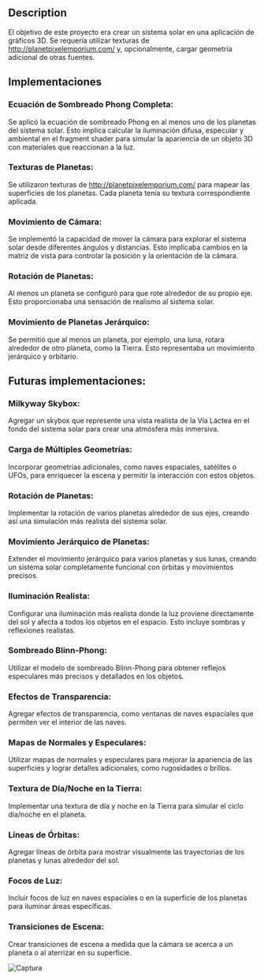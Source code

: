 ## Description
El objetivo de este proyecto era crear un sistema solar en una aplicación de gráficos 3D. Se requería utilizar texturas de http://planetpixelemporium.com/ y, opcionalmente, cargar geometría adicional de otras fuentes. 
## Implementaciones
### Ecuación de Sombreado Phong Completa:
Se aplicó la ecuación de sombreado Phong en al menos uno de los planetas del sistema solar. Esto implica calcular la iluminación difusa, especular y ambiental en el fragment shader para simular la apariencia de un objeto 3D con materiales que reaccionan a la luz.

### Texturas de Planetas: 
Se utilizaron texturas de http://planetpixelemporium.com/ para mapear las superficies de los planetas. Cada planeta tenía su textura correspondiente aplicada.

### Movimiento de Cámara:
Se implementó la capacidad de mover la cámara para explorar el sistema solar desde diferentes ángulos y distancias. Esto implicaba cambios en la matriz de vista para controlar la posición y la orientación de la cámara.

### Rotación de Planetas:
Al menos un planeta se configuró para que rote alrededor de su propio eje. Esto proporcionaba una sensación de realismo al sistema solar.

### Movimiento de Planetas Jerárquico:
Se permitió que al menos un planeta, por ejemplo, una luna, rotara alrededor de otro planeta, como la Tierra. Esto representaba un movimiento jerárquico y orbitario.

## Futuras implementaciones:
### Milkyway Skybox:
Agregar un skybox que represente una vista realista de la Vía Láctea en el fondo del sistema solar para crear una atmósfera más inmersiva.
### Carga de Múltiples Geometrías:
Incorporar geometrías adicionales, como naves espaciales, satélites o UFOs, para enriquecer la escena y permitir la interacción con estos objetos.
### Rotación de Planetas: 
 Implementar la rotación de varios planetas alrededor de sus ejes, creando así una simulación más realista del sistema solar.
### Movimiento Jerárquico de Planetas:
Extender el movimiento jerárquico para varios planetas y sus lunas, creando un sistema solar completamente funcional con órbitas y movimientos precisos.
### Iluminación Realista:
Configurar una iluminación más realista donde la luz proviene directamente del sol y afecta a todos los objetos en el espacio. Esto incluye sombras y reflexiones realistas.
### Sombreado Blinn-Phong:
Utilizar el modelo de sombreado Blinn-Phong para obtener reflejos especulares más precisos y detallados en los objetos.
### Efectos de Transparencia: 
Agregar efectos de transparencia, como ventanas de naves espaciales que permiten ver el interior de las naves.
### Mapas de Normales y Especulares: 
Utilizar mapas de normales y especulares para mejorar la apariencia de las superficies y lograr detalles adicionales, como rugosidades o brillos.
### Textura de Día/Noche en la Tierra:
Implementar una textura de día y noche en la Tierra para simular el ciclo día/noche en el planeta.
### Líneas de Órbitas:
Agregar líneas de órbita para mostrar visualmente las trayectorias de los planetas y lunas alrededor del sol.
### Focos de Luz: 
Incluir focos de luz en naves espaciales o en la superficie de los planetas para iluminar áreas específicas.
### Transiciones de Escena: 
Crear transiciones de escena a medida que la cámara se acerca a un planeta o al aterrizar en su superficie.

![Captura](https://github.com/oscarjuly23/Prog_Graf3D/assets/39187459/eb3f93ba-a2ac-4a8d-b9ed-915dbec33faa)
